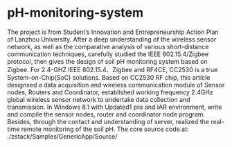 # pH-monitoring-system
The project is from Student’s Innovation and Entrepreneurship Action Plan of Lanzhou University. 
After a deep understanding of the wireless sensor network, as well as the comparative analysis 
of various short-distance communication techniques, carefully studied the IEEE 802.15.4/Zigbee 
protocol, then gives the design of soil pH monitoring system based on Zigbee. For 2.4-GHZ IEEE 
802.15.4、Zigbee and RF4CE, CC2530 is a true System-on-Chip(SoC) solutions. Based on CC2530 RF 
chip, this article designsed a data acquisition and wireless communication module of Sensor nodes, 
Routers and Coordinator, established working frequency 2.4GHz global wireless sensor network to 
undertake data collection and transmission. In Windows 8.1 with Updated1 pro and IAR environment, 
write and compile the sensor nodes, router and coordinator node program. Besides, through the contact 
and understanding of server, realized the real-time remote monitoring of the soil pH.
The core source code at: ./zstack/Samples/GenericApp/Source/
